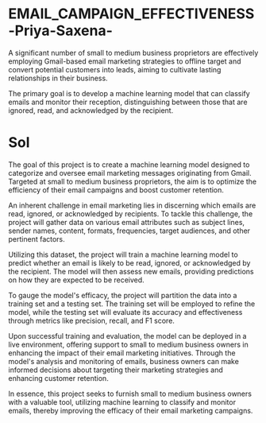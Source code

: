 # EMAIL_CAMPAIGN_EFFECTIVENESS-Priya-Saxena-
A significant number of small to medium business proprietors are effectively employing Gmail-based email marketing strategies to offline target and convert potential customers into leads, aiming to cultivate lasting relationships in their business.

The primary goal is to develop a machine learning model that can classify emails and monitor their reception, distinguishing between those that are ignored, read, and acknowledged by the recipient.

# Sol
The goal of this project is to create a machine learning model designed to categorize and oversee email marketing messages originating from Gmail. Targeted at small to medium business proprietors, the aim is to optimize the efficiency of their email campaigns and boost customer retention.

An inherent challenge in email marketing lies in discerning which emails are read, ignored, or acknowledged by recipients. To tackle this challenge, the project will gather data on various email attributes such as subject lines, sender names, content, formats, frequencies, target audiences, and other pertinent factors.

Utilizing this dataset, the project will train a machine learning model to predict whether an email is likely to be read, ignored, or acknowledged by the recipient. The model will then assess new emails, providing predictions on how they are expected to be received.

To gauge the model's efficacy, the project will partition the data into a training set and a testing set. The training set will be employed to refine the model, while the testing set will evaluate its accuracy and effectiveness through metrics like precision, recall, and F1 score.

Upon successful training and evaluation, the model can be deployed in a live environment, offering support to small to medium business owners in enhancing the impact of their email marketing initiatives. Through the model's analysis and monitoring of emails, business owners can make informed decisions about targeting their marketing strategies and enhancing customer retention.

In essence, this project seeks to furnish small to medium business owners with a valuable tool, utilizing machine learning to classify and monitor emails, thereby improving the efficacy of their email marketing campaigns.
